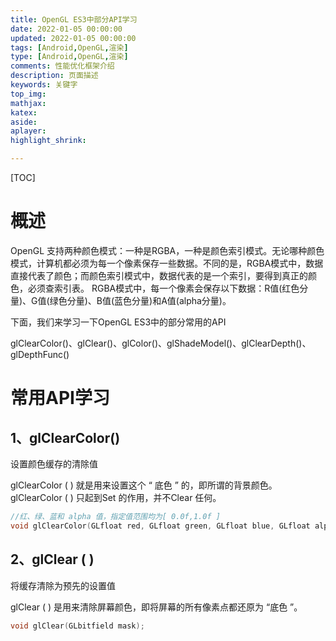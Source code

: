 ```yaml
---
title: OpenGL ES3中部分API学习
date: 2022-01-05 00:00:00
updated: 2022-01-05 00:00:00
tags: [Android,OpenGL,渲染]
type: [Android,OpenGL,渲染]
comments: 性能优化框架介绍
description: 页面描述
keywords: 关键字
top_img:
mathjax:
katex:
aside:
aplayer:
highlight_shrink:

---
```




[TOC]

# 概述

OpenGL 支持两种颜色模式：一种是RGBA，一种是颜色索引模式。无论哪种颜色模式，计算机都必须为每一个像素保存一些数据。不同的是，RGBA模式中，数据直接代表了颜色；而颜色索引模式中，数据代表的是一个索引，要得到真正的颜色，必须查索引表。
RGBA模式中，每一个像素会保存以下数据：R值(红色分量)、G值(绿色分量)、B值(蓝色分量)和A值(alpha分量)。

下面，我们来学习一下OpenGL ES3中的部分常用的API

 glClearColor()、glClear()、glColor()、glShadeModel()、glClearDepth()、glDepthFunc()

# 常用API学习

## 1、glClearColor()

 设置颜色缓存的清除值

glClearColor ( ) 就是用来设置这个 “  底色 ” 的，即所谓的背景颜色。glClearColor ( ) 只起到Set 的作用，并不Clear 任何。

```c++
//红、绿、蓝和 alpha 值，指定值范围均为[ 0.0f,1.0f ]
void glClearColor(GLfloat red, GLfloat green, GLfloat blue, GLfloat alpha); 
```

## 2、glClear ( )

将缓存清除为预先的设置值

glClear  ( ) 是用来清除屏幕颜色，即将屏幕的所有像素点都还原为 “底色 ”。

```c++
void glClear(GLbitfield mask);
```

